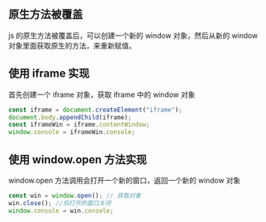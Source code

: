 ## 原生方法被覆盖

js 的原生方法被覆盖后，可以创建一个新的 window 对象，然后从新的 window 对象里面获取原生的方法，来重新赋值。

## 使用 iframe 实现

首先创建一个 iframe 对象，获取 iframe 中的 window 对象

```js
const iframe = document.createElement("iframe");
document.body.appendChild(iframe);
const iframeWin = iframe.contentWindow;
window.console = iframeWin.console;
```

## 使用 window.open 方法实现

window.open 方法调用会打开一个新的窗口，返回一个新的 window 对象

```js
const win = window.open(); // 获取对象
win.close(); //将打开的窗口关闭
window.console = win.console;
```
